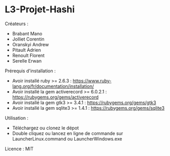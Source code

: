 # L3-Projet-Hashi

Créateurs :
 - Brabant Mano
 - Jolliet Corentin
 - Oranskyi Andrew
 - Pitault Adrien
 - Renoult Florent
 - Serelle Erwan
 
Prérequis d'installation :
 - Avoir installé ruby >= 2.6.3 : https://www.ruby-lang.org/fr/documentation/installation/
 - Avoir installé la gem activerecord >= 6.0.2.1 : https://rubygems.org/gems/activerecord
 - Avoir installé la gem gtk3 >= 3.4.1 : https://rubygems.org/gems/gtk3
 - Avoir installé la gem sqlite3 >= 1.4.1 : https://rubygems.org/gems/sqlite3

Utilisation :
 - Téléchargez ou clonez le dépot
 - Double cliquez ou lancez en ligne de commande sur LauncherLinux.command ou LauncherWindows.exe
 
 Licence : MIT
